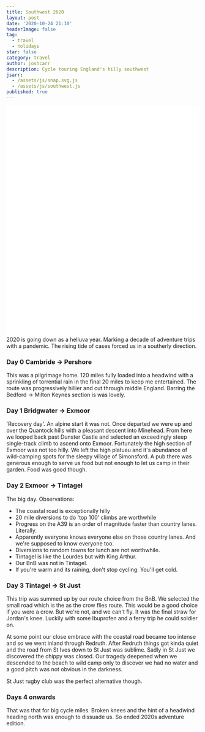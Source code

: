 ```yaml
---
title: Southwest 2020
layout: post
date: '2020-10-24 21:10'
headerImage: false
tag:
  - travel
  - holidays
star: false
category: travel
author: joshcarr
description: Cycle touring England's hilly southwest
jsarr:
  - /assets/js/snap.svg.js
  - /assets/js/southwest.js
published: true
---
```


<style>
.container {
  position: sticky;
  position: -webkit-sticky;
  top:0;
  background-color: white;
  z-index:10;
  height: 15vh;
  overflow: hidden;
}
</style>
<div class="container">
<svg id="someID" width="100%" height="100%" preserveAspectRatio="none" viewBox="0 130 600 150" ></svg>
</div>

<div markdown="1" class="contentCont" id="scroll">
2020 is going down as a helluva year. Marking a decade of adventure trips with a pandemic. The rising tide of cases forced us in a southerly direction. 

### Day 0 Cambride -> Pershore
This was a pilgrimage home. 120 miles fully loaded into a headwind with a sprinkling of torrential rain in the final 20 miles to keep me entertained. The route was progressively hillier and cut through middle England. Barring the Bedford -> Milton Keynes section is was lovely. 

### Day 1 Bridgwater -> Exmoor
'Recovery day'. An alpine start it was not. Once departed we were up and over the Quantock hills with a pleasant descent into Minehead. From here we looped back past Dunster Castle and selected an exceedingly steep single-track climb to ascend onto Exmoor. Fortunately the high section of Exmoor was not too hilly. We left the high platuau and it's abundance of wild-camping spots for the sleepy village of Simonsford. A pub there was generous enough to serve us food but not enough to let us camp in their garden. Food was good though. 

### Day 2 Exmoor -> Tintagel
The big day. Observations:
- The coastal road is exceptionally hilly
- 20 mile diversions to do 'top 100' climbs are worthwhile
- Progress on the A39 is an order of magnitude faster than country lanes. Literally.
- Apparently everyone knows everyone else on those country lanes. And we're supposed to know everyone too.
- Diversions to random towns for lunch are not worthwhile.
- Tintagel is like the Lourdes but with King Arthur.
- Our BnB was not in Tintagel.
- If you're warm and its raining, don't stop cycling. You'll get cold.


### Day 3 Tintagel -> St Just
This trip was summed up by our route choice from the BnB. We selected the small road which is the as the crow flies route. This would be a good choice if you were a crow. But we're not, and we can't fly. It was the final straw for Jordan's knee. Luckily with some Ibuprofen and a ferry trip he could soldier on. 

At some point our close embrace with the coastal road became too intense and so we went inland through Redruth. After Redruth things got kinda quiet and the road from St Ives down to St Just was sublime. Sadly in St Just we discovered the chippy was closed. Our tragedy deepened when we descended to the beach to wild camp only to discover we had no water and a good pitch was not obvious in the darkness. 

St Just rugby club was the perfect alternative though.

### Days 4 onwards
That was that for big cycle miles. Broken knees and the hint of a headwind heading north was enough to dissuade us. So ended 2020s adventure edition. 




</div>
